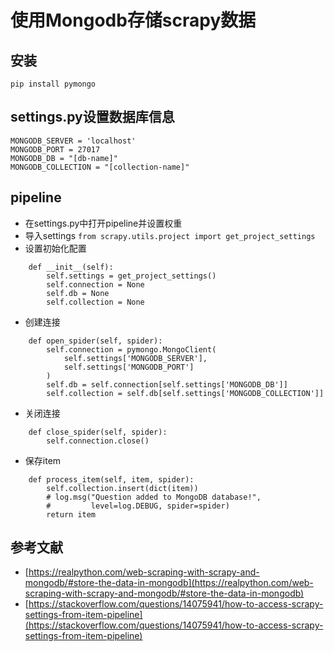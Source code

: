 # 使用Mongodb存储scrapy数据

## 安装
`pip install pymongo`

## settings.py设置数据库信息
```
MONGODB_SERVER = 'localhost'
MONGODB_PORT = 27017
MONGODB_DB = "[db-name]"
MONGODB_COLLECTION = "[collection-name]"
```

## pipeline
* 在settings.py中打开pipeline并设置权重
* 导入settings
`from scrapy.utils.project import get_project_settings`
* 设置初始化配置
```
    def __init__(self):
        self.settings = get_project_settings()
        self.connection = None
        self.db = None
        self.collection = None
```
* 创建连接
```
    def open_spider(self, spider):
        self.connection = pymongo.MongoClient(
            self.settings['MONGODB_SERVER'],
            self.settings['MONGODB_PORT']
        )
        self.db = self.connection[self.settings['MONGODB_DB']]
        self.collection = self.db[self.settings['MONGODB_COLLECTION']]
```
* 关闭连接
```
    def close_spider(self, spider):
        self.connection.close()
```
* 保存item
```
    def process_item(self, item, spider):
        self.collection.insert(dict(item))
        # log.msg("Question added to MongoDB database!",
        #         level=log.DEBUG, spider=spider)
        return item
```

## 参考文献
* [https://realpython.com/web-scraping-with-scrapy-and-mongodb/#store-the-data-in-mongodb](https://realpython.com/web-scraping-with-scrapy-and-mongodb/#store-the-data-in-mongodb)
* [https://stackoverflow.com/questions/14075941/how-to-access-scrapy-settings-from-item-pipeline](https://stackoverflow.com/questions/14075941/how-to-access-scrapy-settings-from-item-pipeline)
